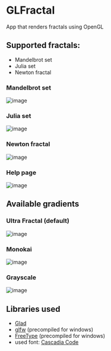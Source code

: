 # GLFractal
App that renders fractals using OpenGL
## Supported fractals:
- Mandelbrot set
- Julia set
- Newton fractal
### Mandelbrot set
![image](https://user-images.githubusercontent.com/46282097/151607444-bc8c281e-98bc-42f5-a9ca-2bdfc0c8c80f.png)
### Julia set
![image](https://user-images.githubusercontent.com/46282097/151607498-84dd53ab-c9a4-45c6-97c5-8fbc5ad13aa4.png)
### Newton fractal
![image](https://user-images.githubusercontent.com/46282097/151607555-f0ddeca1-5dba-416f-82ab-aba72914f06b.png)
### Help page
![image](https://user-images.githubusercontent.com/46282097/151577734-e1331e1e-2293-41ac-a982-3271fae741ee.png)
## Available gradients
### Ultra Fractal (default)
![image](https://user-images.githubusercontent.com/46282097/151606342-43e458a2-2f7c-4c1b-a53d-d64be7a78540.png)
### Monokai
![image](https://user-images.githubusercontent.com/46282097/151606434-4a5298e3-7bd8-462e-9be2-733c59692339.png)
### Grayscale
![image](https://user-images.githubusercontent.com/46282097/151606492-a690e39b-4a14-4614-a419-14628263e8fa.png)
## Libraries used
- [Glad](https://glad.dav1d.de)
- [glfw](https://github.com/glfw/glfw) (precompiled for windows)
- [FreeType](https://freetype.org/index.html) (precompiled for windows)
- used font: [Cascadia Code](https://github.com/microsoft/cascadia-code)
